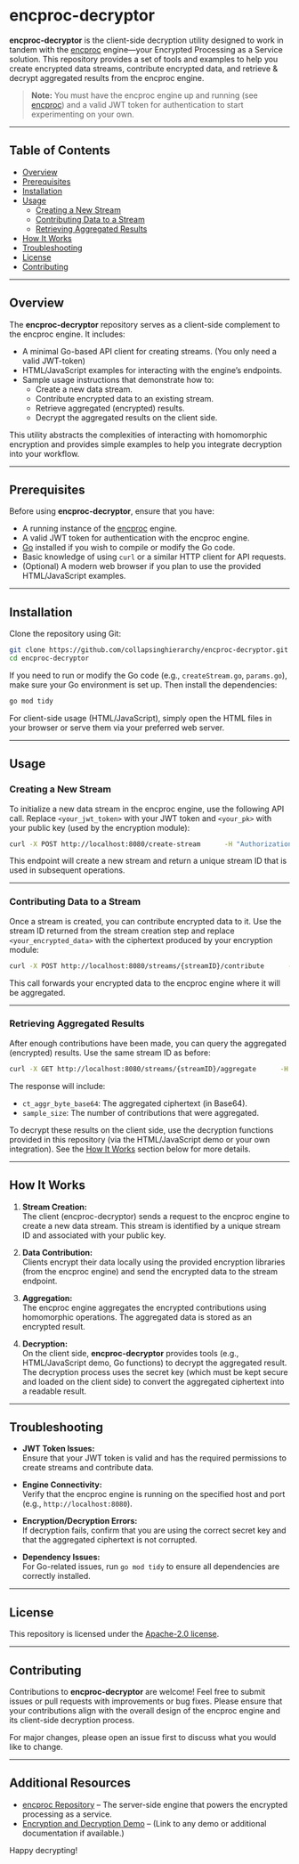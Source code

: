 # encproc-decryptor

**encproc-decryptor** is the client-side decryption utility designed to work in tandem with the [encproc](https://github.com/collapsinghierarchy/encproc) engine—your Encrypted Processing as a Service solution. This repository provides a set of tools and examples to help you create encrypted data streams, contribute encrypted data, and retrieve & decrypt aggregated results from the encproc engine.

> **Note:** You must have the encproc engine up and running (see [encproc](https://github.com/collapsinghierarchy/encproc)) and a valid JWT token for authentication to start experimenting on your own. 

---

## Table of Contents

- [Overview](#overview)
- [Prerequisites](#prerequisites)
- [Installation](#installation)
- [Usage](#usage)
  - [Creating a New Stream](#creating-a-new-stream)
  - [Contributing Data to a Stream](#contributing-data-to-a-stream)
  - [Retrieving Aggregated Results](#retrieving-aggregated-results)
- [How It Works](#how-it-works)
- [Troubleshooting](#troubleshooting)
- [License](#license)
- [Contributing](#contributing)

---

## Overview

The **encproc-decryptor** repository serves as a client-side complement to the encproc engine. It includes:
- A minimal Go-based API client for creating streams. (You only need a valid JWT-token)
- HTML/JavaScript examples for interacting with the engine’s endpoints.
- Sample usage instructions that demonstrate how to:
  - Create a new data stream.
  - Contribute encrypted data to an existing stream.
  - Retrieve aggregated (encrypted) results.
  - Decrypt the aggregated results on the client side.

This utility abstracts the complexities of interacting with homomorphic encryption and provides simple examples to help you integrate decryption into your workflow.

---

## Prerequisites

Before using **encproc-decryptor**, ensure that you have:
- A running instance of the [encproc](https://github.com/collapsinghierarchy/encproc) engine.
- A valid JWT token for authentication with the encproc engine.
- [Go](https://golang.org/) installed if you wish to compile or modify the Go code.
- Basic knowledge of using `curl` or a similar HTTP client for API requests.
- (Optional) A modern web browser if you plan to use the provided HTML/JavaScript examples.

---

## Installation

Clone the repository using Git:

```bash
git clone https://github.com/collapsinghierarchy/encproc-decryptor.git
cd encproc-decryptor
```

If you need to run or modify the Go code (e.g., `createStream.go`, `params.go`), make sure your Go environment is set up. Then install the dependencies:

```bash
go mod tidy
```

For client-side usage (HTML/JavaScript), simply open the HTML files in your browser or serve them via your preferred web server.

---

## Usage

### Creating a New Stream

To initialize a new data stream in the encproc engine, use the following API call. Replace `<your_jwt_token>` with your JWT token and `<your_pk>` with your public key (used by the encryption module):

```bash
curl -X POST http://localhost:8080/create-stream      -H "Authorization: Bearer <your_jwt_token>"      -d '{"pk": "<your_pk>"}'
```

This endpoint will create a new stream and return a unique stream ID that is used in subsequent operations.

---

### Contributing Data to a Stream

Once a stream is created, you can contribute encrypted data to it. Use the stream ID returned from the stream creation step and replace `<your_encrypted_data>` with the ciphertext produced by your encryption module:

```bash
curl -X POST http://localhost:8080/streams/{streamID}/contribute      -H "Authorization: Bearer <your_jwt_token>"      -d '{"encrypted_data": "<your_encrypted_data>"}'
```

This call forwards your encrypted data to the encproc engine where it will be aggregated.

---

### Retrieving Aggregated Results

After enough contributions have been made, you can query the aggregated (encrypted) results. Use the same stream ID as before:

```bash
curl -X GET http://localhost:8080/streams/{streamID}/aggregate      -H "Authorization: Bearer <your_jwt_token>"
```

The response will include:
- `ct_aggr_byte_base64`: The aggregated ciphertext (in Base64).
- `sample_size`: The number of contributions that were aggregated.

To decrypt these results on the client side, use the decryption functions provided in this repository (via the HTML/JavaScript demo or your own integration). See the [How It Works](#how-it-works) section below for more details.

---

## How It Works

1. **Stream Creation:**  
   The client (encproc-decryptor) sends a request to the encproc engine to create a new data stream. This stream is identified by a unique stream ID and associated with your public key.

2. **Data Contribution:**  
   Clients encrypt their data locally using the provided encryption libraries (from the encproc engine) and send the encrypted data to the stream endpoint.

3. **Aggregation:**  
   The encproc engine aggregates the encrypted contributions using homomorphic operations. The aggregated data is stored as an encrypted result.

4. **Decryption:**  
   On the client side, **encproc-decryptor** provides tools (e.g., HTML/JavaScript demo, Go functions) to decrypt the aggregated result. The decryption process uses the secret key (which must be kept secure and loaded on the client side) to convert the aggregated ciphertext into a readable result.

---

## Troubleshooting

- **JWT Token Issues:**  
  Ensure that your JWT token is valid and has the required permissions to create streams and contribute data.

- **Engine Connectivity:**  
  Verify that the encproc engine is running on the specified host and port (e.g., `http://localhost:8080`).

- **Encryption/Decryption Errors:**  
  If decryption fails, confirm that you are using the correct secret key and that the aggregated ciphertext is not corrupted.

- **Dependency Issues:**  
  For Go-related issues, run `go mod tidy` to ensure all dependencies are correctly installed.

---

## License

This repository is licensed under the [Apache-2.0 license](LICENSE).

---

## Contributing

Contributions to **encproc-decryptor** are welcome! Feel free to submit issues or pull requests with improvements or bug fixes. Please ensure that your contributions align with the overall design of the encproc engine and its client-side decryption process.

For major changes, please open an issue first to discuss what you would like to change.

---

## Additional Resources

- [encproc Repository](https://github.com/collapsinghierarchy/encproc) – The server-side engine that powers the encrypted processing as a service.
- [Encryption and Decryption Demo](#) – (Link to any demo or additional documentation if available.)

Happy decrypting!
